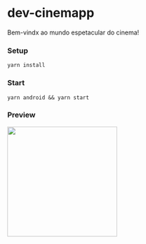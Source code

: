 # dev-cinemapp
Bem-vindx ao mundo espetacular do cinema!

### Setup
``yarn install``

### Start
``yarn android && yarn start``

### Preview
<img src="https://github.com/Thorugoh/dev-cinemapp/blob/master/CineSthima.gif" width="250">
